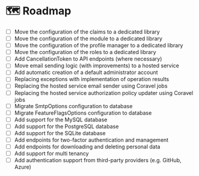 ﻿# 🗺️ Roadmap

- [ ] Move the configuration of the claims to a dedicated library
- [ ] Move the configuration of the module to a dedicated library
- [ ] Move the configuration of the profile manager to a dedicated library
- [ ] Move the configuration of the roles to a dedicated library
- [ ] Add CancellationToken to API endpoints (where necessary)
- [ ] Move email sending logic (with improvements) to a hosted service
- [ ] Add automatic creation of a default administrator account
- [ ] Replacing exceptions with implementation of operation results 
- [ ] Replacing the hosted service email sender using Coravel jobs
- [ ] Replacing the hosted service authorization policy updater using Coravel jobs
- [ ] Migrate SmtpOptions configuration to database
- [ ] Migrate FeatureFlagsOptions configuration to database
- [ ] Add support for the MySQL database 
- [ ] Add support for the PostgreSQL database 
- [ ] Add support for the SQLite database
- [ ] Add endpoints for two-factor authentication and management
- [ ] Add endpoints for downloading and deleting personal data
- [ ] Add support for multi tenancy
- [ ] Add authentication support from third-party providers (e.g. GitHub, Azure)